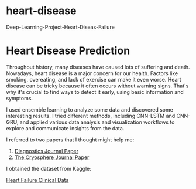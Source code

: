 # heart-disease
Deep-Learning-Project-Heart-Diseas-Failure

# Heart Disease Prediction

Throughout history, many diseases have caused lots of suffering and death. Nowadays, heart disease is a major concern for our health. Factors like smoking, overeating, and lack of exercise can make it even worse. Heart disease can be tricky because it often occurs without warning signs. That's why it's crucial to find ways to detect it early, using basic information and symptoms.

I used ensemble learning to analyze some data and discovered some interesting results. I tried different methods, including CNN-LSTM and CNN-GRU, and applied various data analysis and visualization workflows to explore and communicate insights from the data.

I referred to two papers that I thought might help me:

1. [Diagnostics Journal Paper](https://www.mdpi.com/2075-4418/12/12/3215)
2. [The Cryosphere Journal Paper](https://tc.copernicus.org/articles/16/1447/2022/tc-16-1447-2022.pdf)

I obtained the dataset from Kaggle:

[Heart Failure Clinical Data](https://www.kaggle.com/datasets/andrewmvd/heart-failure-clinical-data)
